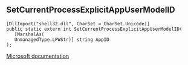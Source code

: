 ## SetCurrentProcessExplicitAppUserModelID

```
[DllImport("shell32.dll", CharSet = CharSet.Unicode)]
public static extern int SetCurrentProcessExplicitAppUserModelID(
   [MarshalAs(
   UnmanagedType.LPWStr)] string AppID
);
```

[Microsoft documentation](https://docs.microsoft.com/en-us/windows/win32/api/shobjidl_core/nf-shobjidl_core-icurrentprocesssetexplicitappusermodelid)

